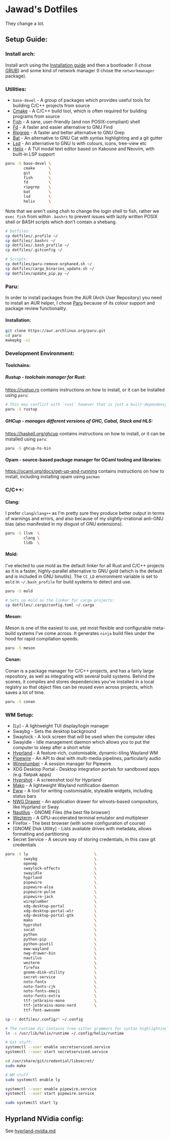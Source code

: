 # Jawad's Dotfiles

They change a lot.

## Setup Guide:

### Install arch:

Install arch using the [Installation guide](https://wiki.archlinux.org/title/Installation_guide) and then a bootloader
(I chose [GRUB](https://wiki.archlinux.org/title/GRUB)) and some kind of network manager (I chose the `networkmanager` package).

### Utilities:

* `base-devel` - A group of packages which provides useful tools for building C/C++ projects from source
* [Cmake](https://cmake.org) - A C/C++ build tool, which is often required for building programs from source
* [Fish](https://github.com/fish-shell/fish-shell) - A sane, user-friendly (and non POSIX-compliant) shell
* [Fd](https://github.com/sharkdp/fd) - A faster and easier alternative to GNU Find
* [Ripgrep](https://github.com/burntsushi/ripgrep) - A faster and better alternative to GNU Grep
* [Bat](https://github.com/sharkdp/bat) - An alternative to GNU Cat with syntax highlighting and a git gutter
* [Lsd](https://github.com/lsd-rs/lsd) - An alternative to GNU ls with colours, icons, tree-view etc
* [Helix](https://github.com/helix-editor/helix) - A TUI modal text editor based on Kakoune and Neovim, with built-in LSP support

```bash
paru -S base-devel \
        cmake      \
        git        \
        fish       \
        fd         \
        ripgrep    \
        bat        \
        lsd        \
        helix      \
```

Note that we aren't using chsh to change the login shell to fish,
rather we `exec fish` from within `.bashrc` to prevent issues with lazily written
POSIX shell or BASH scripts which don't contain a shebang.

```bash
# Dotfiles:
cp dotfiles/.profile ~/
cp dotfiles/.bashrc ~/
cp dotfiles/.bash_profile ~/
cp dotfiles/.gitconfig ~/

# Scripts:
cp dotfiles/paru-remove-orphaned.sh ~/
cp dotfiles/cargo_binaries_update.sh ~/
cp dotfiles/update_pip.py ~/
```

### Paru:

In order to install packages from the AUR (Arch User Repository) you need to install an AUR helper,
I chose [Paru](https://github.com/Morganamilo/paru) because of its colour support and package review functionality.

#### Installation:

```bash
git clone https://aur.archlinux.org/paru.git
cd paru
makepkg -si
```

### Development Environment:

#### Toolchains:

##### Rustup - toolchain manager for Rust:

https://rustup.rs contains instructions on how to install, or it can be installed using `paru`:

```bash
# This may conflict with `rust` however that is just a built-dependency of `paru` so it can be safely uninstalled
paru -S rustup
```

##### GHCup - manages different versions of GHC, Cabal, Stack and HLS:

https://haskell.org/ghcup contains instructions on how to install, or it can be installed using `paru`:

```bash
paru -S ghcup-hs-bin
```

#### Opam - source-based package manager for OCaml tooling and libraries:

https://ocaml.org/docs/get-up-and-running contains instructions on how to install,
including installing opam using `pacman`

### C/C++:

#### Clang:

I prefer `clang`/`clang++` as I'm pretty sure they produce better output in terms of warnings and errors,
and also because of my slightly-irrational anti-GNU bias (also manifested in my disgust of GNU extensions).

```bash
paru -S llvm  \
        clang \
        lldb  \
```

#### Mold:

I've elected to use mold as the default linker for all Rust and C/C++ projects as it is a faster,
highly-parallel alternative to GNU gold (which is the default and is included in GNU binutils).
The `CC_LD` environment variable is set to `mold` in `~/.bash_profile` for build systems to detect and use.

```bash
paru -S mold

# Sets up mold as the linker for cargo projects:
cp dotfiles/.cargo/config.toml ~/.cargo
```

#### Meson:

Meson is one of the easiest to use, yet most flexible and configurable meta-build systems I've come across.
It generates `ninja` build files under the hood for rapid compilation speeds.

```bash
paru -S meson
```

#### Conan:

Conan is a package manager for C/C++ projects, and has a fairly large repository,
as well as integrating with several build systems. Behind the scenes, it compiles and stores dependencies
you've installed in a local registry so that object files can be reused even across projects,
which saves a lot of time.

```bash
paru -S conan
```

### WM Setup:

* [Ly] - A lightweight TUI display/login manager
* Swaybg - Sets the desktop background
* Swaylock - A lock screen that will be used when the computer idles
* Swayidle - Idle management daemon which allows you to put the computer to sleep after a short while
* [Hyprland](https://github.com/hyprwm/Hyprland) - A feature-rich, customisable, dynamic-tiling Wayland WM
* [Pipewire](https://gitlab.freedesktop.org/pipewire/pipewire) - An API to deal with multi-media pipelines, particularly audio
* [Wireplumber](https://gitlab.freedesktop.org/pipewire/wireplumber) - A session manager for Pipewire
* XDG Desktop Portal - Desktop integration portals for sandboxed apps (e.g. flatpak apps)
* [Hyprshot](https://github.com/Gustash/Hyprshot) - A screenshot tool for Hyprland
* [Mako](https://github.com/emersion/mako) - A lightweight Wayland notification daemon
* [Eww](https://github.com/owenrumney/eww-bar) - A tool for writing customisable, styleable widgets, including status bars
* [NWG Drawer](https://github.com/nwg-piotr/nwg-drawer) - An application drawer for wlroots-based compositors, like Hyprland or Sway
* [Nautilus](https://gitlab.gnome.org/GNOME/nautilus) - GNOME Files (the best file browser)
* [Wezterm](https://github.com/wez/wezterm) - A GPU-accelerated terminal emulator and multiplexer
* Firefox - The best browser (with some configuration of course)
* [GNOME Disk Utility] - Lists available drives with metadata, allows formatting and partitioning
* Secret Service - A secure way of storing credentials, in this case git credentials

```bash
paru -S ly                             \
        swaybg                         \
        openmp                         \
        swaylock-effects               \
        swayidle                       \
        hyprland                       \
        pipewire                       \
        pipewire-alsa                  \
        pipewire-pulse                 \
        pipewire-jack                  \
        wireplumber                    \
        xdg-desktop-portal             \
        xdg-desktop-portal-wlr         \
        xdg-desktop-portal-gtk         \
        mako                           \
        hyprshot                       \
        socat                          \
        python                         \
        python-pip                     \
        python-psutil                  \
        eww-wayland                    \
        nwg-drawer-bin                 \
        nautilus                       \
        wezterm                        \
        firefox                        \
        gnome-disk-utility             \
        secret-service                 \
        noto-fonts                     \
        noto-fonts-cjk                 \
        noto-fonts-emoji               \
        noto-fonts-extra               \
        ttf-jetbrains-mono             \
        ttf-jetbrains-mono-nerd        \
        ttf-font-awesome

cp -r dotfiles/.config/* ~/.config

# The runtime dir contains tree-sitter grammars for syntax highlighting
ln -s /usr/lib/helix/runtime ~/.config/helix/runtime

# Git stuff:
systemctl --user enable secretserviced.service
systemctl --user start secretserviced.service

cd /usr/share/git/credential/libsecret/
sudo make

# WM stuff
sudo systemctl enable ly

systemctl --user enable pipewire.service
systemctl --user start pipewire.service

sudo systemctl start ly
```
## Hyprland NVidia config:

See [hyprland-nvidia.md](hyprland-nvidia.md)
